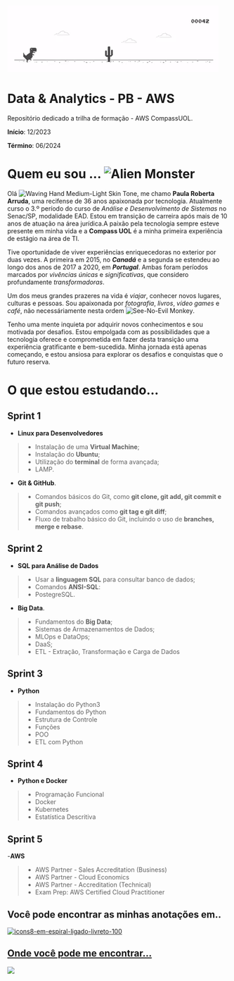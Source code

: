 ![Alt Text](https://github.com/rennanprysthon/rennanprysthon/raw/master/images/gifdino.gif)

# Data & Analytics - PB - AWS

Repositório dedicado a trilha de formação - AWS CompassUOL.


**Início**: 12/2023

**Término**: 06/2024

# Quem eu sou ... <img src="https://raw.githubusercontent.com/Tarikul-Islam-Anik/Animated-Fluent-Emojis/master/Emojis/Smilies/Alien%20Monster.png" alt="Alien Monster" width="35" height="35" />

Olá <img src="https://raw.githubusercontent.com/Tarikul-Islam-Anik/Animated-Fluent-Emojis/master/Emojis/Hand%20gestures/Waving%20Hand%20Medium-Light%20Skin%20Tone.png" alt="Waving Hand Medium-Light Skin Tone" width="25" height="25" />, me chamo **Paula Roberta Arruda**, uma recifense de 36 anos apaixonada por tecnologia. Atualmente curso o 3.º período do curso de *Análise e Desenvolvimento de Sistemas* no Senac/SP, modalidade EAD. Estou em transição de carreira após mais de 10 anos de atuação na área jurídica.A paixão pela tecnologia sempre esteve presente em minha vida e a **Compass UOL** é a minha primeira experiência de estágio na área de TI.

Tive oportunidade de viver experiências enriquecedoras no exterior por duas vezes. A primeira em 2015, no _**Canadá**_ e a segunda se estendeu ao longo dos anos de 2017 a 2020, em _**Portugal**_. Ambas foram períodos marcados por _vivências únicas_ e _significativas_, que considero profundamente _transformadoras_.

Um dos meus grandes prazeres na vida é *viajar*, conhecer novos lugares, culturas e pessoas. Sou apaixonada por *fotografia*, *livros*, *vídeo games* e *café*, não necessáriamente nesta ordem <img src="https://raw.githubusercontent.com/Tarikul-Islam-Anik/Animated-Fluent-Emojis/master/Emojis/Smilies/See-No-Evil%20Monkey.png" alt="See-No-Evil Monkey" width="25" height="25" />.

Tenho uma mente inquieta por adquirir novos conhecimentos e sou motivada por desafios. Estou empolgada com as possibilidades que a tecnologia oferece e comprometida em fazer desta transição uma experiência gratificante e bem-sucedida. Minha jornada está apenas começando, e estou ansiosa para explorar os desafios e conquistas que o futuro reserva.


# O que estou estudando...

## Sprint 1

- **Linux para Desenvolvedores**
>
>    - Instalação de uma **Virtual Machine**;
>   - Instalação do **Ubuntu**;
>   - Utilização do **terminal** de forma avançada;
>   - LAMP.
>

- **Git & GitHub**.
>
>    - Comandos básicos do Git, como **git clone, git add, git commit e git push**;
>    - Comandos avançados como **git tag e git diff**;
>    - Fluxo de trabalho básico do Git, incluindo o uso de **branches, merge e rebase**.
>

## Sprint 2

- **SQL para Análise de Dados**
>
>    - Usar a **linguagem SQL** para consultar banco de dados;
>    - Comandos **ANSI-SQL**:
>    - PostegreSQL.
>

- **Big Data**.
>
>    - Fundamentos do **Big Data**;
>    - Sistemas de Armazenamentos de Dados;
>    - MLOps e DataOps;
>    - DaaS;
>    - ETL - Extração, Transformação e Carga de Dados

## Sprint 3

- **Python**
>
>    - Instalação do Python3
>    - Fundamentos do Python
>    - Estrutura de Controle
>    - Funções
>    - POO
>    - ETL com Python

## Sprint 4

- **Python e Docker**
>
>    - Programação Funcional
>    - Docker
>    - Kubernetes
>    - Estatística Descritiva

## Sprint 5

-**AWS**
>
> - AWS Partner - Sales Accreditation (Business)
> - AWS Partner - Cloud Economics
> - AWS Partner - Accreditation (Technical)
> - Exam Prep: AWS Certified Cloud Practitioner
>   

 ## Você pode encontrar as minhas anotações em..
 <div> 
  <a href="https://github.com/paularcsarruda/Compass/tree/main/Caderno" target="_blank"><img width="80" height="80" src="https://github.com/paularcsarruda/Compass/assets/122739036/c133549e-8dc5-46dd-830e-0679abbaebb5" alt="icons8-em-espiral-ligado-livreto-100"/>
  </div>

<!-- Contact -->
## Onde você pode me encontrar...
 <div> 
  <a href="https://www.linkedin.com/in/paula-arruda-903656280/" target="_blank"><img src="https://img.shields.io/badge/-LinkedIn-%230077B5?style=for-the-badge&logo=linkedin&logoColor=white" target="_blank"></a> 
</div>
